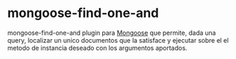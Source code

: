 # mongoose-find-one-and

mongoose-find-one-and plugin para [Mongoose](https://github.com/Automattic/mongoose) que permite, 
dada una query, localizar un unico documentos que la satisface y ejecutar sobre el el metodo 
de instancia deseado con los argumentos aportados.